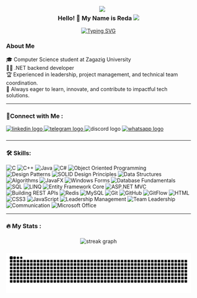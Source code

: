 
<img width="250" align="right" src="https://cdn.dribbble.com/users/1447870/screenshots/6163011/media/1f5e3cc39ac05fb870293745d3ff1f56.gif">

<h3 align="center">
Hello! 🙋 My Name is Reda  <img src="https://media.giphy.com/media/hvRJCLFzcasrR4ia7z/giphy.gif" width="28">
</h3>

<p align="center">
<a href=https://www.linkedin.com/in/redaelsayied/><img src="https://readme-typing-svg.herokuapp.com?font=Fira+Code&weight=500&size=22&pause=1000&width=435&lines=I+am+a+Computer+Science+student.;Welcome+To+My+GitHub+Profile+%E2%99%A5." alt="Typing SVG" /></a>
</p> 

### About Me
🎓 Computer Science student at Zagazig University  
👨‍💻 .NET backend developer  
🏆 Experienced in leadership, project management, and technical team coordination.  
🎯 Always eager to learn, innovate, and contribute to impactful tech solutions.  

<hr>

### 🔗Connect with Me :

<div align="left">
  <a href="https://www.linkedin.com/in/redaelsayed" target="_blank">
    <img src="https://raw.githubusercontent.com/maurodesouza/profile-readme-generator/master/src/assets/icons/social/linkedin/default.svg" width="52" height="40" alt="linkedin logo"  />
  </a>
  <a href="https://t.me/reda_elsayied" target="_blank">
    <img src="https://raw.githubusercontent.com/maurodesouza/profile-readme-generator/master/src/assets/icons/social/telegram/default.svg" width="52" height="40" alt="telegram logo"  />
  </a>
  <img src="https://raw.githubusercontent.com/maurodesouza/profile-readme-generator/master/src/assets/icons/social/discord/default.svg" width="52" height="40" alt="discord logo"  />
  <a href="https://wa.me/201065086328" target="_blank">
    <img src="https://raw.githubusercontent.com/maurodesouza/profile-readme-generator/master/src/assets/icons/social/whatsapp/default.svg" width="52" height="40" alt="whatsapp logo"  />
  </a>
</div>

###
<hr>

<h3 align="left">🛠 Skills:</h3>

![C](https://img.shields.io/badge/C-00599C?style=flat&logo=c&logoColor=white)
![C++](https://img.shields.io/badge/C++-00599C?style=flat&logo=cplusplus&logoColor=white)
![Java](https://img.shields.io/badge/Java-007396?style=flat&logo=java&logoColor=white)
![C#](https://img.shields.io/badge/C%23-9B4F96?style=flat&logo=csharp&logoColor=white)
![Object Oriented Programming](https://img.shields.io/badge/Programming%20paradigm-Object%20Oriented%20Programming-informational?style=flat&color=6aa6f8)
![Design Patterns](https://img.shields.io/badge/Design%20Patterns-FF6B6B?style=flat-square&logo=any&logoColor=white)
![SOLID Design Principles](https://img.shields.io/badge/SOLID%20Design%20Principles-FF6B6B?style=flat-square&logo=any&logoColor=white)
![Data Structures](https://img.shields.io/badge/Data%20Structures-FF6B6B?style=flat-square&logo=treehouse&logoColor=white)
![Algorithms](https://img.shields.io/badge/Algorithms-0081CB?style=flat-square&logo=code&logoColor=white)
![JavaFX](https://img.shields.io/badge/JavaFX-007396?style=flat-square&logo=java&logoColor=white)
![Windows Forms](https://img.shields.io/badge/Windows%20Forms-0078D4?style=flat-square&logo=microsoft&logoColor=white)
![Database Fundamentals](https://img.shields.io/badge/Database%20Fundamentals-6aa6f8?style=flat&logo=database&logoColor=white)
![SQL](https://img.shields.io/badge/SQL-003B57?style=flat&logo=mysql&logoColor=white)
![LINQ](https://img.shields.io/badge/LINQ-0078D4?style=flat&logo=microsoft&logoColor=white)
![Entity Framework Core](https://img.shields.io/badge/Entity%20Framework%20Core-3E4B5B?style=flat&logo=dot-net&logoColor=white)
![ASP.NET MVC](https://img.shields.io/badge/ASP.NET%20MVC-5C2D91?style=flat&logo=dot-net&logoColor=white)
![Building REST APIs](https://img.shields.io/badge/Building%20REST%20APIs-0078D4?style=flat&logo=dot-net&logoColor=white)
![Redis](https://img.shields.io/badge/Redis-DC382D?style=flat&logo=redis&logoColor=white)
![MySQL](https://img.shields.io/badge/MySQL-4479A1?style=flat&logo=mysql&logoColor=white)
![Git](https://img.shields.io/badge/-Git-05122A?style=flat&logo=git)
![GitHub](https://img.shields.io/badge/-GitHub-05122A?style=flat&logo=github)
![GitFlow](https://img.shields.io/badge/GitFlow-6aa6f8?style=flat&logo=git&logoColor=white)
![HTML](https://img.shields.io/badge/HTML5-informational?style=flat&logo=html5&logoColor=white&color=f16529)
![CSS3](https://img.shields.io/badge/CSS3-informational?style=flat&logo=css3&logoColor=white&color=264de4)
![JavaScript](https://img.shields.io/badge/JavaScript-F7DF1E?style=flat&logo=javascript&logoColor=black)
![Leadership Management](https://img.shields.io/badge/Leadership%20Management-FF6B6B?style=flat-square&logo=any&logoColor=white)
![Team Leadership](https://img.shields.io/badge/Team%20Leadership-0081CB?style=flat-square&logo=any&logoColor=white)
![Communication](https://img.shields.io/badge/Communication-9B4F96?style=flat-square&logo=any&logoColor=white)
![Microsoft Office](https://img.shields.io/badge/Microsoft%20Office-D83B01?style=flat&logo=microsoft-office&logoColor=white)

<hr>

<h3 align="left">🔥   My Stats :</h3>

###

<div align="center">
  <picture>
    <source media="(prefers-color-scheme: dark)" srcset="https://streak-stats.demolab.com?user=redaelsayied&locale=en&mode=daily&theme=dark&hide_border=false&border_radius=5&order=3" />
    <source media="(prefers-color-scheme: light)" srcset="https://streak-stats.demolab.com?user=redaelsayied&locale=en&mode=daily&theme=light&hide_border=false&border_radius=5&order=3" />
    <img src="https://streak-stats.demolab.com?user=redaelsayied&locale=en&mode=daily&theme=light&hide_border=false&border_radius=5&order=3" alt="streak graph" />
  </picture>
</div>

###

###

<picture>
  <source media="(prefers-color-scheme: dark)" srcset="https://github.com/redaelsayied/redaelsayied/blob/output/github-contribution-grid-snake-dark.svg" />
  <source media="(prefers-color-scheme: light)" srcset="https://github.com/redaelsayied/redaelsayied/blob/output/github-contribution-grid-snake.svg" />
  <img alt="GitHub Snake Animation" src="https://github.com/redaelsayied/redaelsayied/blob/output/github-contribution-grid-snake.svg" />
</picture>


###
